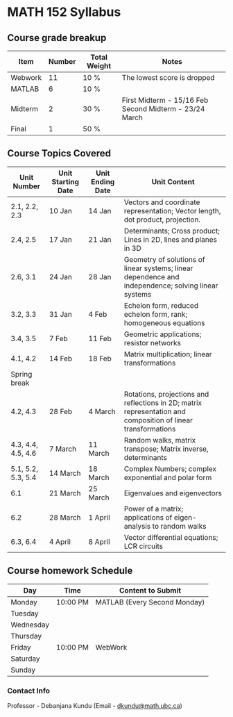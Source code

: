 # MATH 152 Syllabus

## Course grade breakup


| Item    | Number | Total Weight | Notes                                                     |
| ------- | ------ | ------------ | --------------------------------------------------------- |
| Webwork | 11     | 10 %         | The lowest score is dropped                               |
| MATLAB  | 6      | 10 %         |                                                           |
| Midterm | 2      | 30 %         | First Midterm - 15/16 Feb    Second Midterm - 23/24 March |
| Final   | 1      | 50 %         |                                                           |


## Course Topics Covered
| Unit Number        | Unit Starting Date | Unit Ending Date | Unit Content                                                                                                  |
| ------------------ | ------------------ | ---------------- | ------------------------------------------------------------------------------------------------------------- |
| 2.1, 2.2, 2.3      | 10 Jan             | 14 Jan           | Vectors and coordinate representation; Vector length, dot product, projection.                                |
| 2.4, 2.5           | 17 Jan             | 21 Jan           | Determinants; Cross product; Lines in 2D, lines and planes in 3D                                              |
| 2.6, 3.1           | 24 Jan             | 28 Jan           | Geometry of solutions of linear systems; linear dependence and independence; solving linear systems           |
| 3.2, 3.3           | 31 Jan             | 4 Feb            | Echelon form, reduced echelon form, rank; homogeneous equations                                               |
| 3.4, 3.5           | 7 Feb              | 11 Feb           | Geometric applications; resistor networks                                                                     |
| 4.1, 4.2           | 14 Feb             | 18 Feb           | Matrix multiplication; linear transformations                                                                 |
| Spring break       |                    |                  |                                                                                                               |
| 4.2, 4.3           | 28 Feb             | 4 March          | Rotations, projections and reflections in 2D; matrix representation and composition of linear transformations |
| 4.3, 4.4, 4.5, 4.6 | 7 March            | 11 March         | Random walks, matrix transpose; Matrix inverse, determinants                                                  |
| 5.1, 5.2, 5.3, 5.4 | 14 March           | 18 March         | Complex Numbers; complex exponential and polar form                                                           |
| 6.1                | 21 March           | 25 March         | Eigenvalues and eigenvectors                                                                                  |
| 6.2                | 28 March           | 1 April          | Power of a matrix; applications of eigen-analysis to random walks                                             |
| 6.3, 6.4           | 4 April            | 8 April          | Vector differential equations; LCR circuits                                                                   |


## Course homework Schedule

| Day       | Time     | Content to Submit            |
| --------- | -------- | ---------------------------- |
| Monday    | 10:00 PM | MATLAB (Every Second Monday) |
| Tuesday   |          |                              |
| Wednesday |          |                              |
| Thursday  |          |                              |
| Friday    | 10:00 PM | WebWork                      |
| Saturday  |          |                              |
| Sunday    |          |                              |



### Contact Info

Professor - Debanjana Kundu (Email - dkundu@math.ubc.ca)


